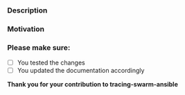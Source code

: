 ### Description

### Motivation

### Please make sure:

- [ ] You tested the changes
- [ ] You updated the documentation accordingly

**Thank you for your contribution to tracing-swarm-ansible**
